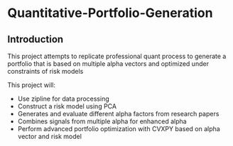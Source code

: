 # Quantitative-Portfolio-Generation
## Introduction

This project attempts to replicate professional quant process to generate a portfolio that is based on multiple alpha vectors and optimized under constraints of risk models

This project will:
- Use zipline for data processing
- Construct a risk model using PCA
- Generates and evaluate different alpha factors from research papers
- Combines signals from multiple alpha for enhanced alpha
- Perform advanced portfolio optimization with CVXPY based on alpha vector and risk model
